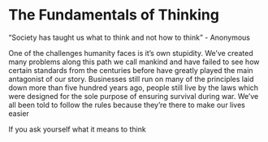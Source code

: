 # The Fundamentals of Thinking

“Society has taught us what to think and not how to think” - Anonymous

One of the challenges humanity faces is it’s own stupidity. We’ve created many problems along this path we call mankind and have failed to see how certain standards from the centuries before have greatly played the main antagonist of our story. Businesses still run on many of the principles laid down more than five hundred years ago, people still live by the laws which were designed for the sole purpose of ensuring survival during war. We’ve all been told to follow the rules because they’re there to make our lives easier

If you ask yourself what it means to think 
